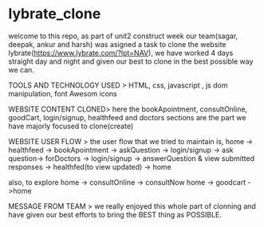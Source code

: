 # lybrate_clone

welcome to this repo,
as part of unit2 construct week our team(sagar, deepak, ankur and harsh) was asigned a task to clone the website lybrate(https://www.lybrate.com/?lpt=NAV), we have worked 4 days straight day and night and given our best to clone in the best possible way we can.

TOOLS AND TECHNOLOGY USED >
HTML, css, javascript , js dom manipulation, font Awesom icons

WEBSITE CONTENT CLONED>
here the bookApointment, consultOnline, goodCart, login/signup, healthfeed and doctors sections are the part we have majorly focused to clone(create)

WEBSITE USER FLOW >
the user flow that we tried to maintain is,
home -> healthfeed -> bookApointment -> askQuestion -> login/signup -> ask question-> forDoctors -> login/signup -> answerQuestion & view submitted responses -> healthfed(to view updated) -> home

also, to explore
home -> consultOnline -> consultNow
home -> goodcart ->home

MESSAGE FROM TEAM >
we really enjoyed this whole part of clonning and have given our best efforts to bring the BEST thing as POSSIBLE.
